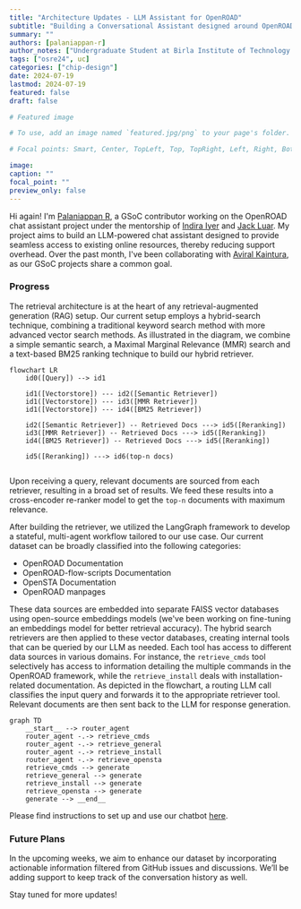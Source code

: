 ```yaml
---
title: "Architecture Updates - LLM Assistant for OpenROAD"
subtitle: "Building a Conversational Assistant designed around OpenROAD"
summary: ""
authors: [palaniappan-r]
author_notes: ["Undergraduate Student at Birla Institute of Technology & Science, Pilani"]
tags: ["osre24", uc]
categories: ["chip-design"]
date: 2024-07-19
lastmod: 2024-07-19
featured: false
draft: false

# Featured image

# To use, add an image named `featured.jpg/png` to your page's folder.

# Focal points: Smart, Center, TopLeft, Top, TopRight, Left, Right, BottomLeft, Bottom, BottomRight.

image:
caption: ""
focal_point: ""
preview_only: false
---
```


Hi again! I'm [Palaniappan R](https://ucsc-ospo.github.io/author/palaniappan-r/), a GSoC contributor working on the OpenROAD chat assistant project under the mentorship of [Indira Iyer](https://ucsc-ospo.github.io/author/indira-iyer/) and [Jack Luar](https://ucsc-ospo.github.io/author/jack-luar/). My project aims to build an LLM-powered chat assistant designed to provide seamless access to existing online resources, thereby reducing support overhead. Over the past month, I've been collaborating with [Aviral Kaintura](https://ucsc-ospo.github.io/author/aviral-kaintura/), as our GSoC projects share a common goal.

### Progress
The retrieval architecture is at the heart of any retrieval-augmented generation (RAG) setup. Our current setup employs a hybrid-search technique, combining a traditional keyword search method with more advanced vector search methods. As illustrated in the diagram, we combine a simple semantic search, a Maximal Marginal Relevance (MMR) search and a text-based BM25 ranking technique to build our hybrid retriever.


```mermaid
flowchart LR
    id0([Query]) --> id1

    id1([Vectorstore]) --- id2([Semantic Retriever])
    id1([Vectorstore]) --- id3([MMR Retriever])
    id1([Vectorstore]) --- id4([BM25 Retriever])

    id2([Semantic Retriever]) -- Retrieved Docs ---> id5([Reranking]) 
    id3([MMR Retriever]) -- Retrieved Docs ---> id5([Reranking])
    id4([BM25 Retriever]) -- Retrieved Docs ---> id5([Reranking])

    id5([Reranking]) ---> id6(top-n docs)
 
``` 

Upon receiving a query, relevant documents are sourced from each retriever, resulting in a broad set of results. We feed these results into a cross-encoder re-ranker model to get the `top-n` documents with maximum relevance.


After building the retriever, we utilized the LangGraph framework to develop a stateful, multi-agent workflow tailored to our use case.
Our current dataset can be broadly classified into the following categories:
- OpenROAD Documentation
- OpenROAD-flow-scripts Documentation
- OpenSTA Documentation
- OpenROAD manpages

These data sources are embedded into separate FAISS vector databases using open-source embeddings models (we've been working on fine-tuning an embeddings model for better retrieval accuracy). The hybrid search retrievers are then applied to these vector databases, creating internal tools that can be queried by our LLM as needed. Each tool has access to different data sources in various domains. For instance, the `retrieve_cmds` tool selectively has access to information detailing the multiple commands in the OpenROAD framework, while the `retrieve_install` deals with installation-related documentation. As depicted in the flowchart, a routing LLM call classifies the input query and forwards it to the appropriate retriever tool. Relevant documents are then sent back to the LLM for response generation.

```mermaid
graph TD
    __start__ --> router_agent
    router_agent -.-> retrieve_cmds
    router_agent -.-> retrieve_general
    router_agent -.-> retrieve_install
    router_agent -.-> retrieve_opensta
    retrieve_cmds --> generate
    retrieve_general --> generate
    retrieve_install --> generate
    retrieve_opensta --> generate
    generate --> __end__
```


Please find instructions to set up and use our chatbot [here](https://github.com/The-OpenROAD-Project/ORAssistant).

### Future Plans

In the upcoming weeks, we aim to enhance our dataset by incorporating actionable information filtered from GitHub issues and discussions. We’ll be adding support to keep track of the conversation history as well. 

Stay tuned for more updates!





